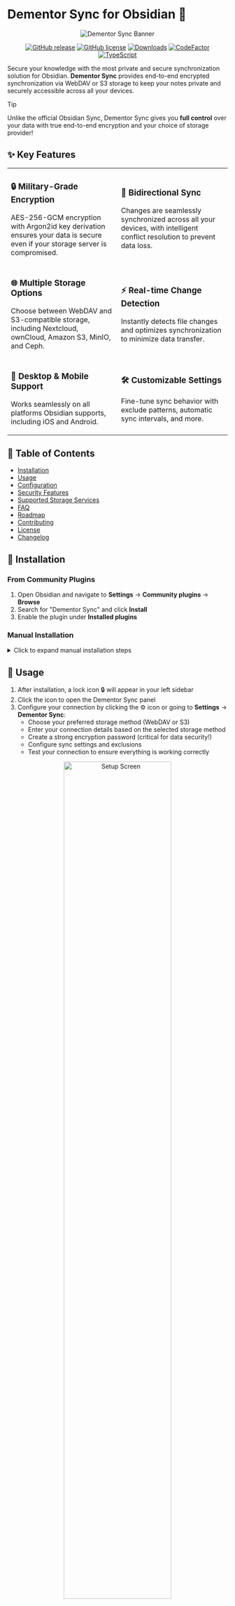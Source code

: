 # Dementor Sync for Obsidian 🔐

<div align="center">

![Dementor Sync Banner](https://raw.githubusercontent.com/T-7219/obsidian-dementor-sync/main/assets/banner.png)

[![GitHub release](https://img.shields.io/badge/version-v2.0.0-4684b1?style=flat-square)](https://github.com/T-7219/obsidian-dementor-sync/releases/latest)
[![GitHub license](https://img.shields.io/github/license/T-7219/obsidian-dementor-sync?style=flat-square&color=4684b1)](LICENSE)
[![Downloads](https://img.shields.io/github/downloads/T-7219/obsidian-dementor-sync/total?color=4684b1&style=flat-square)](https://github.com/T-7219/obsidian-dementor-sync/releases)
[![CodeFactor](https://img.shields.io/codefactor/grade/github/T-7219/obsidian-dementor-sync?style=flat-square)](https://www.codefactor.io/repository/github/T-7219/obsidian-dementor-sync)
[![TypeScript](https://img.shields.io/badge/TypeScript-4.7-blue?style=flat-square&color=3178c6)](https://www.typescriptlang.org/)

</div>

Secure your knowledge with the most private and secure synchronization solution for Obsidian. **Dementor Sync** provides end-to-end encrypted synchronization via WebDAV or S3 storage to keep your notes private and securely accessible across all your devices.

> [!TIP]
> Unlike the official Obsidian Sync, Dementor Sync gives you **full control** over your data with true end-to-end encryption and your choice of storage provider!

## ✨ Key Features

<table>
  <tr>
    <td width="50%">
      <h3>🔒 Military-Grade Encryption</h3>
      <p>AES-256-GCM encryption with Argon2id key derivation ensures your data is secure even if your storage server is compromised.</p>
    </td>
    <td width="50%">
      <h3>🔄 Bidirectional Sync</h3>
      <p>Changes are seamlessly synchronized across all your devices, with intelligent conflict resolution to prevent data loss.</p>
    </td>
  </tr>
  <tr>
    <td width="50%">
      <h3>🌐 Multiple Storage Options</h3>
      <p>Choose between WebDAV and S3-compatible storage, including Nextcloud, ownCloud, Amazon S3, MinIO, and Ceph.</p>
    </td>
    <td width="50%">
      <h3>⚡ Real-time Change Detection</h3>
      <p>Instantly detects file changes and optimizes synchronization to minimize data transfer.</p>
    </td>
  </tr>
  <tr>
    <td width="50%">
      <h3>📱 Desktop & Mobile Support</h3>
      <p>Works seamlessly on all platforms Obsidian supports, including iOS and Android.</p>
    </td>
    <td width="50%">
      <h3>🛠️ Customizable Settings</h3>
      <p>Fine-tune sync behavior with exclude patterns, automatic sync intervals, and more.</p>
    </td>
  </tr>
</table>

## 📖 Table of Contents
- [Installation](#-installation)
- [Usage](#-usage)
- [Configuration](#-configuration)
- [Security Features](#-security-features)
- [Supported Storage Services](#-supported-storage-services)
- [FAQ](#-frequently-asked-questions)
- [Roadmap](#-roadmap)
- [Contributing](#-contributing)
- [License](#-license)
- [Changelog](#-changelog)

## 🔧 Installation

### From Community Plugins

1. Open Obsidian and navigate to **Settings** → **Community plugins** → **Browse**
2. Search for "Dementor Sync" and click **Install**
3. Enable the plugin under **Installed plugins**

### Manual Installation

<details>
<summary>Click to expand manual installation steps</summary>

1. Download the `main.js`, `styles.css`, and `manifest.json` files from the [latest release](https://github.com/T-7219/obsidian-dementor-sync/releases/latest)
2. Create a folder called `dementor-sync` in your vault's `.obsidian/plugins/` directory
3. Copy the downloaded files into the `dementor-sync` folder
4. Restart Obsidian and enable the plugin in **Settings** → **Community plugins**

</details>

## 🚀 Usage

1. After installation, a lock icon 🔒 will appear in your left sidebar
2. Click the icon to open the Dementor Sync panel
3. Configure your connection by clicking the ⚙️ icon or going to **Settings** → **Dementor Sync**:
   - Choose your preferred storage method (WebDAV or S3)
   - Enter your connection details based on the selected storage method
   - Create a strong encryption password (critical for data security!)
   - Configure sync settings and exclusions
   - Test your connection to ensure everything is working correctly

<div align="center">
  <img src="https://raw.githubusercontent.com/T-7219/obsidian-dementor-sync/main/assets/screenshots/setup.png" alt="Setup Screen" width="70%"/>
</div>

> [!IMPORTANT]
> Your encryption password is used to protect your data and is **never** transmitted to the server. If you lose this password, your synchronized data cannot be recovered! Please store it securely.

## ⚙️ Configuration

| Setting | Description |
|---------|-------------|
| **Sync Method** | Choose between WebDAV or S3 storage |
| **WebDAV URL** | The URL of your WebDAV server (when WebDAV is selected) |
| **WebDAV Username** | Your WebDAV server username |
| **WebDAV Password** | Your WebDAV server password |
| **S3 Endpoint URL** | URL of your S3-compatible storage (when S3 is selected) |
| **S3 Bucket Name** | Name of the S3 bucket to use |
| **S3 Access Key** | Access key for S3 authentication |
| **S3 Secret Key** | Secret key for S3 authentication |
| **Encryption Password** | Password for encrypting/decrypting your data |
| **Auto-sync** | Toggle automatic synchronization |
| **Sync Interval** | How often automatic sync occurs (in minutes) |
| **Excluded Patterns** | Glob patterns for files to exclude from sync |
| **Sync on Startup** | Whether to sync when Obsidian launches |
| **Sync Attachments** | Whether to sync attachment files |

### Connection Diagnostics

If you're having trouble connecting to your storage service, the plugin offers enhanced diagnostics:

1. Go to **Settings** → **Dementor Sync**
2. Select your storage method (WebDAV or S3)
3. Fill in your connection details
4. Click the **Test Connection** button to run a comprehensive diagnostics check
5. The plugin will display detailed information about any connection issues
6. Use the diagnostic information to troubleshoot and resolve connection problems

## 🛡️ Security Features

- **End-to-End Encryption**: Your data is encrypted locally before transmission
- **Zero-Knowledge Design**: Your encryption keys never leave your device
- **Modern Cryptography**: AES-256-GCM for encryption, Argon2id for key derivation
- **Encrypted Filenames**: Even filenames are encrypted to protect your privacy
- **No Telemetry**: Your data and usage patterns are never tracked or reported
- **Secure Credential Management**: All provider credentials are securely stored

## 🔄 Supported Storage Services

Dementor Sync works with a variety of storage services:

### WebDAV Services

#### Yandex.Disk
- Automatically detects Yandex.WebDAV servers
- Uses the appropriate path structure (`disk:/ObsidianSync/`)
- Implements extended error handling for Yandex-specific responses
- **URL**: `https://webdav.yandex.ru`

#### Nextcloud/ownCloud
- Standard WebDAV compatibility
- **URL format**: `https://your-nextcloud-instance.com/remote.php/webdav/`

#### Box
- Standard WebDAV compatibility
- **URL format**: `https://dav.box.com/dav`

#### Generic WebDAV Servers
- Compatible with any server following the WebDAV standard
- Adjustable timeouts for slower connections
- Detailed connection diagnostics

### S3 Compatible Services (New in v2.0.0)

#### Amazon S3
- Native S3 protocol support
- **URL format**: `https://s3.region.amazonaws.com`

#### MinIO
- Compatible with S3 API
- Self-hosted or cloud-based options
- **URL format**: `https://your-minio-server.com`

#### Ceph Object Storage
- S3-compatible API for object storage
- Works with both public and private Ceph deployments
- **URL example**: `https://s3.ru1.storage.beget.cloud`

#### Other S3-Compatible Services
- Compatible with any service implementing the S3 API
- Includes Wasabi, DigitalOcean Spaces, Backblaze B2, etc.

## ❓ Frequently Asked Questions

<details>
<summary><b>Can I use multiple devices with the same vault?</b></summary>
Yes! Just install Dementor Sync on each device and use the exact same encryption password.
</details>

<details>
<summary><b>What happens if I change my encryption password?</b></summary>
Changing your encryption password requires re-encrypting all your data. Use the "Change Encryption Password" option in settings, which will handle this process automatically.
</details>

<details>
<summary><b>Is Dementor Sync compatible with the official Obsidian Sync?</b></summary>
No, you should use either Dementor Sync or Obsidian Sync, but not both simultaneously for the same vault.
</details>

<details>
<summary><b>Which storage provider should I choose?</b></summary>
It depends on your needs. WebDAV is widely supported and often simpler to configure, while S3 offers better scalability and may be more cost-effective for larger vaults. We recommend Nextcloud for WebDAV and MinIO or Ceph for S3.
</details>

<details>
<summary><b>Can I switch between WebDAV and S3 storage?</b></summary>
Yes, but it requires re-syncing your vault. Export your vault first, change providers, then sync again.
</details>

<details>
<summary><b>I'm having connection issues with S3, what should I do?</b></summary>
The plugin features enhanced diagnostics for S3 connections. Test your connection in settings and check the detailed error messages. Make sure you're using the correct endpoint URL, bucket name, and valid access/secret keys.
</details>

<details>
<summary><b>Do I need to use AWS S3 specifically?</b></summary>
No, any S3-compatible storage provider will work, including self-hosted options like MinIO or Ceph.
</details>

## 🗺️ Roadmap

- [ ] Version history and rollback functionality
- [ ] Selective sync for specific folders
- [ ] Improved conflict resolution with visual diffs
- [ ] Additional encryption options
- [ ] Sync statistics and monitoring dashboard
- [ ] Self-contained versioning system
- [ ] Support for additional cloud storage providers

## 🤝 Contributing

Contributions are welcome and appreciated! See [CONTRIBUTING.md](CONTRIBUTING.md) for guidelines.

1. Fork the repository
2. Create your feature branch: `git checkout -b feature/amazing-feature`
3. Commit your changes: `git commit -m 'Add some amazing feature'`
4. Push to the branch: `git push origin feature/amazing-feature`
5. Open a Pull Request

## 📄 License

This project is licensed under the [Creative Commons Attribution 4.0 International License (CC BY 4.0)](LICENSE).

## 📋 Changelog

For a detailed list of changes in each version, please see the [CHANGELOG.md](CHANGELOG.md) file.

---

<div align="center">
  <p>
    <a href="https://github.com/T-7219/obsidian-dementor-sync/issues">Report Bug</a> •
    <a href="https://github.com/T-7219/obsidian-dementor-sync/issues">Request Feature</a> •
    <a href="https://ko-fi.com/t7219">Buy Me a Coffee</a>
  </p>
  <p>Made with ❤️ for the Obsidian community</p>
</div>

